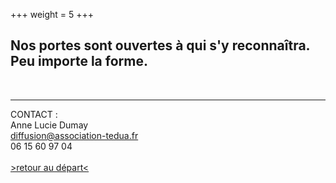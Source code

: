 +++
weight = 5
+++

<h2 class="r-fit-text">Nos portes sont ouvertes à qui s'y reconnaîtra. Peu importe la forme. </h2>
<br>

---

CONTACT :   
Anne Lucie Dumay  
diffusion@association-tedua.fr  
06 15 60 97 04
<br><br>
<a href="#" class="navigate-down"> >retour au départ< </a>
